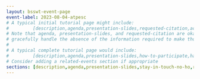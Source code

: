 ```yaml
---
layout: bsswt-event-page
event-label: 2023-08-04-atpesc
# A typical initial tutorial page might include:
#         [description,agenda,presentation-slides,requested-citation,acknowledgments]
# Note that agenda, presentation-slides, and requested-citation are okay here because they
# gracefully handle the absence of the information required to make those sections "event-ready".
#
# A typical complete tutorial page would include: 
#         [description,agenda,presentation-slides,how-to-participate,hands-on-exercises,stay-in-touch,resources-from-presentations,requested-citation,acknowledgments]
# Consider adding a related-events section if appropriate
sections: [description,agenda,presentation-slides,stay-in-touch-no-ho,resources-from-presentations,requested-citation,acknowledgments]
---
```

